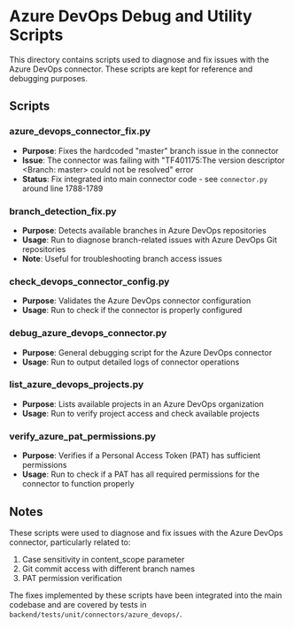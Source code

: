 # Azure DevOps Debug and Utility Scripts

This directory contains scripts used to diagnose and fix issues with the Azure DevOps connector. 
These scripts are kept for reference and debugging purposes.

## Scripts

### azure_devops_connector_fix.py
- **Purpose**: Fixes the hardcoded "master" branch issue in the connector
- **Issue**: The connector was failing with "TF401175:The version descriptor <Branch: master> could not be resolved" error
- **Status**: Fix integrated into main connector code - see `connector.py` around line 1788-1789

### branch_detection_fix.py
- **Purpose**: Detects available branches in Azure DevOps repositories
- **Usage**: Run to diagnose branch-related issues with Azure DevOps Git repositories
- **Note**: Useful for troubleshooting branch access issues

### check_devops_connector_config.py
- **Purpose**: Validates the Azure DevOps connector configuration
- **Usage**: Run to check if the connector is properly configured

### debug_azure_devops_connector.py
- **Purpose**: General debugging script for the Azure DevOps connector
- **Usage**: Run to output detailed logs of connector operations

### list_azure_devops_projects.py
- **Purpose**: Lists available projects in an Azure DevOps organization
- **Usage**: Run to verify project access and check available projects

### verify_azure_pat_permissions.py
- **Purpose**: Verifies if a Personal Access Token (PAT) has sufficient permissions
- **Usage**: Run to check if a PAT has all required permissions for the connector to function properly

## Notes

These scripts were used to diagnose and fix issues with the Azure DevOps connector, particularly related to:
1. Case sensitivity in content_scope parameter
2. Git commit access with different branch names
3. PAT permission verification

The fixes implemented by these scripts have been integrated into the main codebase and are covered by tests in `backend/tests/unit/connectors/azure_devops/`. 
